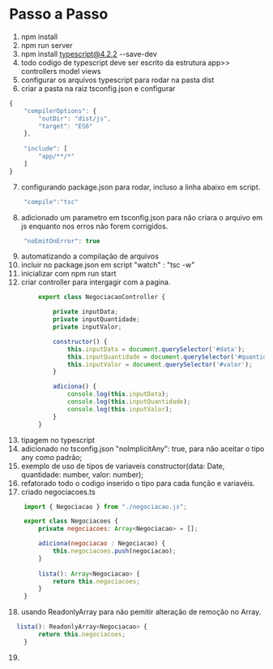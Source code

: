 # Passo a Passo

1. npm install
2. npm run server
3. npm install typescript@4.2.2 --save-dev
4. todo codigo de typescript deve ser escrito da estrutura 
    app>>
    controllers
    model
    views
5. configurar os arquivos typescript para rodar na pasta dist
6. criar a pasta na raiz tsconfig.json e configurar

```js
{
    "compilerOptions": {
        "outDir": "dist/js",
        "target": "ES6"
    },
    
    "include": [
        "app/**/*"
    ]
}
```

7. configurando package.json para rodar, incluso a linha abaixo em script.
```js
    "compile":"tsc"
```

8. adicionado um parametro em tsconfig.json para não criara o arquivo em js enquanto nos erros não forem corrigidos.
```js
    "noEmitOnError": true
```
9. automatizando a compilação de arquivos
10. incluir no package.json em script "watch" : "tsc -w"
11. inicializar com npm run start 
12. criar controller para intergagir com a pagina.
```js
        export class NegociacaoController {

            private inputData; 
            private inputQuantidade;
            private inputValor;

            constructor() {
                this.inputData = document.querySelector('#data');
                this.inputQuantidade = document.querySelector('#quantidade');
                this.inputValor = document.querySelector('#valor');
            }

            adiciona() {
                console.log(this.inputData);
                console.log(this.inputQuantidade);
                console.log(this.inputValor);
            }
        }
```

13. tipagem no typescript
14. adicionado no tsconfig.json "noImplicitAny": true, para não aceitar o tipo any como padrão;
15. exemplo de uso de tipos de variaveis constructor(data: Date, quantidade: number, valor: number);
16. refatorado todo o codigo inserido o tipo para cada função e variavéis.
17. criado negociacoes.ts 

```js
    import { Negociacao } from "./negociacao.js";

    export class Negociacoes {
        private negociacoes: Array<Negociacao> = [];

        adiciona(negociacao : Negociacao) {
            this.negociacoes.push(negociacao);
        }
        
        lista(): Array<Negociacao> {
            return this.negociacoes;        
        }
    }
```

18. usando ReadonlyArray para não pemitir alteração de remoção no Array.
```js
  lista(): ReadonlyArray<Negociacao> {
        return this.negociacoes;        
    }
```
19. 


